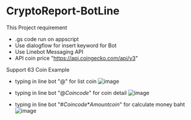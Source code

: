 # CryptoReport-BotLine
This Project requirement 
- .gs code run on appscript
- Use dialogflow for insert keyword for Bot
- Use Linebot Messaging API
- API coin price "https://api.coingecko.com/api/v3"

Support 63 Coin
Example
- typing in line bot "@" for list coin
![image](https://user-images.githubusercontent.com/96755123/228790911-081d3955-48fc-4a0d-9a51-c5d3ecfa276d.png)

- typing in line bot "@*Coincode*" for coin detail
![image](https://user-images.githubusercontent.com/96755123/228790429-d0098c14-5ca2-41bd-bec6-349c04f566cc.png)

- typing in line bot "#*Coincode***Amountcoin*"  for calculate money baht
![image](https://user-images.githubusercontent.com/96755123/228790793-767682cb-8cae-4ebc-b7ce-1b6091420480.png)
